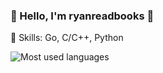 ### 👋 Hello, I'm ryanreadbooks 👋

<!--
**ryanreadbooks/ryanreadbooks** is a ✨ _special_ ✨ repository because its `README.md` (this file) appears on your GitHub profile.

Here are some ideas to get you started:

- 🔭 I’m currently working on ...
- 🌱 I’m currently learning ...
- 👯 I’m looking to collaborate on ...
- 🤔 I’m looking for help with ...
- 💬 Ask me about ...
- 📫 How to reach me: ...
- 😄 Pronouns: ...
- ⚡ Fun fact: ...
-->

🔭 Skills: Go, C/C++, Python

![Most used languages](https://github-readme-stats.vercel.app/api/top-langs/?username=ryanreadbooks&layout=compact&hide_border=true&langs_count=6&theme=ambient_gradient)
